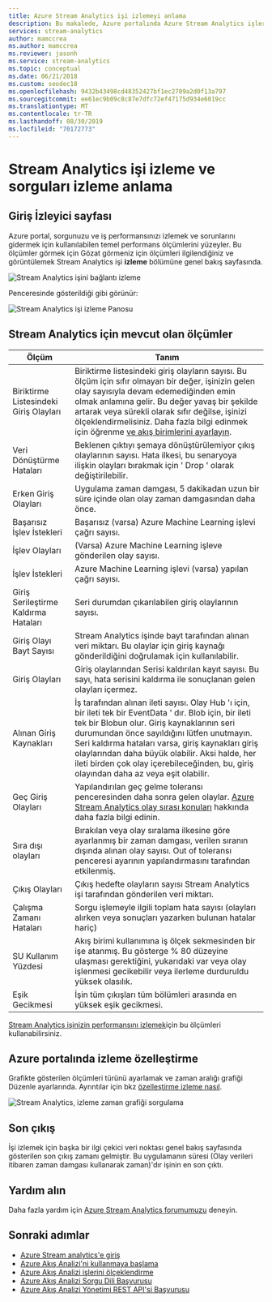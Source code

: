 ```yaml
---
title: Azure Stream Analytics işi izlemeyi anlama
description: Bu makalede, Azure portalında Azure Stream Analytics işlerini izleme açıklar.
services: stream-analytics
author: mamccrea
ms.author: mamccrea
ms.reviewer: jasonh
ms.service: stream-analytics
ms.topic: conceptual
ms.date: 06/21/2018
ms.custom: seodec18
ms.openlocfilehash: 9432b43498cd48352427bf1ec2709a2d0f13a797
ms.sourcegitcommit: ee61ec9b09c8c87e7dfc72ef47175d934e6019cc
ms.translationtype: MT
ms.contentlocale: tr-TR
ms.lasthandoff: 08/30/2019
ms.locfileid: "70172773"
---
```

# <a name="understand-stream-analytics-job-monitoring-and-how-to-monitor-queries"></a>Stream Analytics işi izleme ve sorguları izleme anlama

## <a name="introduction-the-monitor-page"></a>Giriş İzleyici sayfası
Azure portal, sorgunuzu ve iş performansınızı izlemek ve sorunlarını gidermek için kullanılabilen temel performans ölçümlerini yüzeyler. Bu ölçümler görmek için Gözat görmeniz için ölçümleri ilgilendiğiniz ve görüntülemek Stream Analytics işi **izleme** bölümüne genel bakış sayfasında.  

![Stream Analytics işini bağlantı izleme](./media/stream-analytics-monitoring/02-stream-analytics-monitoring-block.png)

Penceresinde gösterildiği gibi görünür:

![Stream Analytics işi izleme Panosu](./media/stream-analytics-monitoring/01-stream-analytics-monitoring.png)  

## <a name="metrics-available-for-stream-analytics"></a>Stream Analytics için mevcut olan ölçümler
| Ölçüm                 | Tanım                               |
| ---------------------- | ---------------------------------------- |
| Biriktirme Listesindeki Giriş Olayları       | Biriktirme listesindeki giriş olayların sayısı. Bu ölçüm için sıfır olmayan bir değer, işinizin gelen olay sayısıyla devam edemediğinden emin olmak anlamına gelir. Bu değer yavaş bir şekilde artarak veya sürekli olarak sıfır değilse, işinizi ölçeklendirmelisiniz. Daha fazla bilgi edinmek için öğrenme [ve akış birimlerini ayarlayın](stream-analytics-streaming-unit-consumption.md). |
| Veri Dönüştürme Hataları | Beklenen çıktıyı şemaya dönüştürülemiyor çıkış olaylarının sayısı. Hata ilkesi, bu senaryoya ilişkin olayları bırakmak için ' Drop ' olarak değiştirilebilir. |
| Erken Giriş Olayları       | Uygulama zaman damgası, 5 dakikadan uzun bir süre içinde olan olay zaman damgasından daha önce. |
| Başarısız İşlev İstekleri | Başarısız (varsa) Azure Machine Learning işlevi çağrı sayısı. |
| İşlev Olayları        | (Varsa) Azure Machine Learning işleve gönderilen olay sayısı. |
| İşlev İstekleri      | Azure Machine Learning işlevi (varsa) yapılan çağrı sayısı. |
| Giriş Serileştirme Kaldırma Hataları       | Seri durumdan çıkarılabilen giriş olaylarının sayısı.  |
| Giriş Olayı Bayt Sayısı      | Stream Analytics işinde bayt tarafından alınan veri miktarı. Bu olaylar için giriş kaynağı gönderildiğini doğrulamak için kullanılabilir. |
| Giriş Olayları           | Giriş olaylarından Serisi kaldırılan kayıt sayısı. Bu sayı, hata serisini kaldırma ile sonuçlanan gelen olayları içermez. |
| Alınan Giriş Kaynakları       | İş tarafından alınan ileti sayısı. Olay Hub 'ı için, bir ileti tek bir EventData ' dır. Blob için, bir ileti tek bir Blobun olur. Giriş kaynaklarının seri durumundan önce sayıldığını lütfen unutmayın. Seri kaldırma hataları varsa, giriş kaynakları giriş olaylarından daha büyük olabilir. Aksi halde, her ileti birden çok olay içerebileceğinden, bu, giriş olayından daha az veya eşit olabilir. |
| Geç Giriş Olayları      | Yapılandırılan geç gelme toleransı penceresinden daha sonra gelen olaylar. [Azure Stream Analytics olay sırası konuları](stream-analytics-out-of-order-and-late-events.md) hakkında daha fazla bilgi edinin. |
| Sıra dışı olayları    | Bırakılan veya olay sıralama ilkesine göre ayarlanmış bir zaman damgası, verilen sıranın dışında alınan olay sayısı. Out of toleransı penceresi ayarının yapılandırmasını tarafından etkilenmiş. |
| Çıkış Olayları          | Çıkış hedefte olayların sayısı Stream Analytics işi tarafından gönderilen veri miktarı. |
| Çalışma Zamanı Hataları         | Sorgu işlemeyle ilgili toplam hata sayısı (olayları alırken veya sonuçları yazarken bulunan hatalar hariç) |
| SU Kullanım Yüzdesi       | Akış birimi kullanımına iş ölçek sekmesinden bir işe atanmış. Bu gösterge % 80 düzeyine ulaşması gerektiğini, yukarıdaki var veya olay işlenmesi gecikebilir veya ilerleme durduruldu yüksek olasılık. |
| Eşik Gecikmesi       | İşin tüm çıkışları tüm bölümleri arasında en yüksek eşik gecikmesi. |

[Stream Analytics işinizin performansını izlemek](https://docs.microsoft.com/azure/stream-analytics/stream-analytics-set-up-alerts#scenarios-to-monitor)için bu ölçümleri kullanabilirsiniz. 

## <a name="customizing-monitoring-in-the-azure-portal"></a>Azure portalında izleme özelleştirme
Grafikte gösterilen ölçümleri türünü ayarlamak ve zaman aralığı grafiği Düzenle ayarlarında. Ayrıntılar için bkz [özelleştirme izleme nasıl](../monitoring-and-diagnostics/insights-how-to-customize-monitoring.md).

  ![Stream Analytics, izleme zaman grafiği sorgulama](./media/stream-analytics-monitoring/08-stream-analytics-monitoring.png)  


## <a name="latest-output"></a>Son çıkış
İşi izlemek için başka bir ilgi çekici veri noktası genel bakış sayfasında gösterilen son çıkış zamanı gelmiştir.
Bu uygulamanın süresi (Olay verileri itibaren zaman damgası kullanarak zaman)'dır işinin en son çıktı.

## <a name="get-help"></a>Yardım alın
Daha fazla yardım için [Azure Stream Analytics forumumuzu](https://social.msdn.microsoft.com/Forums/azure/home?forum=AzureStreamAnalytics) deneyin.

## <a name="next-steps"></a>Sonraki adımlar
* [Azure Stream analytics'e giriş](stream-analytics-introduction.md)
* [Azure Akış Analizi'ni kullanmaya başlama](stream-analytics-real-time-fraud-detection.md)
* [Azure Akış Analizi işlerini ölçeklendirme](stream-analytics-scale-jobs.md)
* [Azure Akış Analizi Sorgu Dili Başvurusu](https://docs.microsoft.com/stream-analytics-query/stream-analytics-query-language-reference)
* [Azure Akış Analizi Yönetimi REST API'si Başvurusu](https://msdn.microsoft.com/library/azure/dn835031.aspx)
